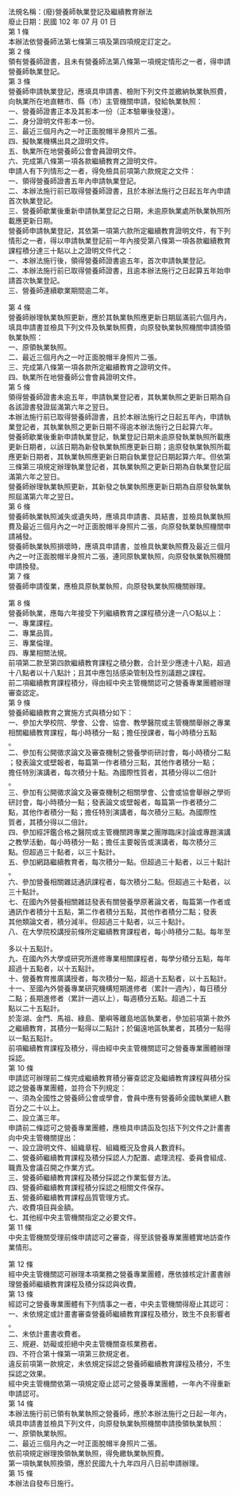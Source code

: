 法規名稱：(廢)營養師執業登記及繼續教育辦法  
廢止日期：民國 102 年 07 月 01 日  
第 1 條  
本辦法依營養師法第七條第三項及第四項規定訂定之。  
第 2 條  
領有營養師證書，且未有營養師法第八條第一項規定情形之一者，得申請  
營養師執業登記。  
第 3 條  
營養師申請執業登記，應填具申請書、檢附下列文件並繳納執業執照費，  
向執業所在地直轄市、縣（市）主管機關申請，發給執業執照：  
一、營養師證書正本及其影本一份（正本驗畢後發還）。  
二、身分證明文件影本一份。  
三、最近三個月內之一吋正面脫帽半身照片二張。  
四、擬執業機構出具之證明文件。  
五、執業所在地營養師公會會員證明文件。  
六、完成第八條第一項各款繼續教育之證明文件。  
申請人有下列情形之一者，得免檢具前項第六款規定之文件：  
一、領得營養師證書五年內申請執業登記。  
二、本辦法施行前已取得營養師證書，且於本辦法施行之日起五年內申請  
首次執業登記。  
三、營養師歇業後重新申請執業登記之日期，未逾原執業處所執業執照所  
載應更新日期。  
營養師申請執業登記，其依第一項第六款所定繼續教育證明文件，有下列  
情形之一者，得以申請執業登記前一年內接受第八條第一項各款繼續教育  
課程積分達三十點以上之證明文件代之：  
一、本辦法施行後，領得營養師證書逾五年，首次申請執業登記。  
二、本辦法施行前已取得營養師證書，且逾本辦法施行之日起算五年始申  
請首次執業登記。  
三、營養師連續歇業期間逾二年。  


第 4 條  
營養師辦理執業執照更新，應於其執業執照應更新日期屆滿前六個月內，  
填具申請書並檢具下列文件及執業執照費，向原發執業執照機關申請換領  
執業執照：  
一、原領執業執照。  
二、最近三個月內之一吋正面脫帽半身照片二張。  
三、完成第八條第一項各款所定繼續教育之證明文件。  
四、執業所在地營養師公會會員證明文件。  
第 5 條  
領得營養師證書未逾五年，申請執業登記者，其執業執照之更新日期為自  
各該證書發證屆滿第六年之翌日。  
本辦法施行前已取得營養師證書，且於本辦法施行之日起五年內，申請執  
業登記者，其執業執照之更新日期不得逾本辦法施行之日起算六年。  
營養師歇業後重新申請執業登記，執業登記日期未逾原發執業執照所載應  
更新日期者，以該日期為新發執業執照應更新日期；逾原發執業執照所載  
應更新日期者，其執業執照應更新日期自執業登記日期起算六年。但依第  
三條第三項規定辦理執業登記者，其執業執照之更新日期為自執業登記屆  
滿第六年之翌日。  
營養師辦理執業執照更新，其新發之執業執照應更新日期為自原發執業執  
照屆滿第六年之翌日。  
第 6 條  
營養師執業執照滅失或遺失時，應填具申請書、具結書，並檢具執業執照  
費及最近三個月內之一吋正面脫帽半身照片二張，向原發執業執照機關申  
請補發。  
營養師執業執照損壞時，應填具申請書，並檢具執業執照費及最近三個月  
內之一吋正面脫帽半身照片二張，連同原執業執照，向原發執業執照機關  
申請換發。  
第 7 條  
營養師申請復業，應檢具原執業執照，向原發執業執照機關辦理。  


第 8 條  
營養師執業，應每六年接受下列繼續教育之課程積分達一八○點以上：  
一、專業課程。  
二、專業品質。  
三、專業倫理。  
四、專業相關法規。  
前項第二款至第四款繼續教育課程之積分數，合計至少應達十八點，超過  
十八點者以十八點計；且其中應包括感染管制及性別議題之課程。  
前二項繼續教育課程積分，得由經中央主管機關認可之營養專業團體辦理  
審查認定。  
第 9 條  
營養師繼續教育之實施方式與積分如下：  
一、參加大學校院、學會、公會、協會、教學醫院或主管機關舉辦之專業  
相關繼續教育課程，每小時積分一點；擔任授課者，每小時積分五點  
。  
二、參加有公開徵求論文及審查機制之營養學術研討會，每小時積分二點  
；發表論文或壁報者，每篇第一作者積分三點，其他作者積分一點；  
擔任特別演講者，每次積分十點。為國際性質者，其積分得以二倍計  
。  
三、參加有公開徵求論文及審查機制之相關學會、公會或協會舉辦之學術  
研討會，每小時積分一點；發表論文或壁報者，每篇第一作者積分二  
點，其他作者積分一點；擔任特別演講者，每次積分三點。為國際性  
質者，其積分得以二倍計。  
四、參加經評鑑合格之醫院或主管機關跨專業之團隊臨床討論或專題演講  
之教學活動，每小時積分一點；擔任主要報告或演講者，每次積分三  
點。但超過三十點者，以三十點計。  
五、參加網路繼續教育者，每次積分一點。但超過三十點者，以三十點計  
。  
六、參加營養相關雜誌通訊課程者，每次積分二點。但超過三十點者，以  
三十點計。  
七、在國內外營養相關雜誌發表有關營養學原著論文者，每篇第一作者或  
通訊作者積分十五點，第二作者積分五點，其他作者積分二點；發表  
其他類論文者，積分減半。但超過三十點者，以三十點計。  
八、在大學院校講授前條所定繼續教育課程者，每小時積分二點。每年至  


多以十五點計。  
九、在國內外大學或研究所進修專業相關課程者，每學分積分五點，每年  
超過十五點者，以十五點計。  
十、營養教育推廣講授者，每次積分一點，超過十五點者，以十五點計。  
十一、至國內外營養專業研究機構短期進修者（累計一週內），每日積分  
二點；長期進修者（累計一週以上），每週積分五點。超過二十五  
點以二十五點計。  
於澎湖、金門、馬祖、綠島、蘭嶼等離島地區執業者，參加前項第十款外  
之繼續教育，其積分一點得以二點計；於偏遠地區執業者，其積分一點得  
以一點五點計。  
前項繼續教育課程及積分，得由經中央主管機關認可之營養專業團體辦理  
採認。  
第 10 條  
申請認可辦理前二條完成繼續教育積分審查認定及繼續教育課程與積分採  
認之營養專業團體，並符合下列規定：  
一、須為全國性之營養師公會或學會，會員中應有營養師全國執業總人數  
百分之二十以上。  
二、設立滿三年。  
申請前二條認可之營養專業團體，應檢具申請函及包括下列文件之計畫書  
向中央主管機關提出：  
一、設立證明文件、組織章程、組織概況及會員人數資料。  
二、營養師繼續教育課程及積分採認人力配置、處理流程、委員會組成、  
職責及會議召開之作業方式。  
三、營養師繼續教育課程及積分採認之作業監督方法。  
四、營養師繼續教育課程積分採認之相關文件保存。  
五、營養師繼續教育課程品質管理方式。  
六、收費項目與金額。  
七、其他經中央主管機關指定之必要文件。  
第 11 條  
中央主管機關受理前條申請認可之審查，得至該營養專業團體實地訪查作  
業情形。  


第 12 條  
經中央主管機關認可辦理本項業務之營養專業團體，應依據核定計畫書辦  
理營養師繼續教育課程及積分採認與收費。  
第 13 條  
經認可之營養專業團體有下列情事之一者，中央主管機關得廢止其認可：  
一、未依規定或計畫書審查營養師繼續教育課程及積分，致生不良影響者  
。  
二、未依計畫書收費者。  
三、規避、妨礙或拒絕中央主管機關查核業務者。  
四、不符合第十條第一項第三款規定者。  
違反前項第一款規定，未依規定採認之營養師繼續教育課程及積分，不生  
採認之效果。  
經中央主管機關依第一項規定廢止認可之營養專業團體，一年內不得重新  
申請認可。  
第 14 條  
本辦法施行前已領有執業執照之營養師，應於本辦法施行之日起一年內，  
填具申請書並檢具下列文件，向原發執業執照機關申請換領執業執照：  
一、原領執業執照。  
二、最近三個月內之一吋正面脫帽半身照片二張。  
依前項規定辦理換領執業執照，得免繳執業執照費。  
第一項執業執照換領，應於民國九十九年四月八日前申請辦理。  
第 15 條  
本辦法自發布日施行。  


